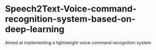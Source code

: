 # Speech2Text-Voice-command-recognition-system-based-on-deep-learning
Aimed at implementing a lightweight voice command recognition system
